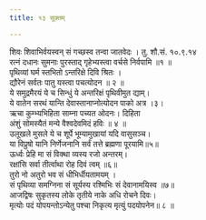 ```yaml
---
title: १३ सूक्तम्

---
```

शिवः शिवाभिर्वयस्वन् सं गच्छस्व तन्वा जातवेदः । तु. शौ.सं. १०.९.१४  
रत्नं दधानः सुमनाः पुरस्ताद् गृहेभ्यस्त्वा वर्चसे निर्वपामि ॥१ ॥  
पृथिव्यां घर्म स्तभितो ऽन्तरिक्षे दिवि श्रितः ।  
द्यौरेनं सर्वतः पातु यस्त्वा पचत्योदन ॥ २ ॥  
ये समुद्रमैरयं ये च सिन्धुं ये अन्तरिक्षं पृथिवीमुत द्याम्।  
ये वातेन सरथं यान्ति देवास्तानाप्नोत्योदन पाको अत्र ।३।  
ऋचा कुम्भ्यभिहिता साम्ना पच्यत ओदनः। दिहिता  
अंशुं सोमस्यैतं मन्ये वैश्वदेवमिदं हविः ॥ ४ ॥  
उलूखले मुसले ये च शूर्पे भूम्यामुखायां यदि वासुसञ्च।  
या विप्रुषो यानि निर्णेजनानि सर्वं तत्ते ब्रह्मणा पूरयामि॥५॥  
ऊर्ध्वः प्रेहि मा सं विक्था व्यस्य रजो अन्तरम्।  
रक्षांसि सर्वा तीर्त्वाथा रोह दिवं त्वम् ॥६॥  
तुरो नो अतुरो भव सं धीभिर्धीयतामयम् ।  
सं पृथिव्या समग्निना सं सूर्यस्य रश्मिभिः सं देवानामयिस्व ॥७॥  
आजद्विषः सुकृतस्य लोके तृतीये नाके अधि रोचने दिवः।  
मृत्योः पदं योपयन्तोऽन्येतु पश्चा निकृत्य मृत्युं पदयोपनेन॥ ८ ॥  